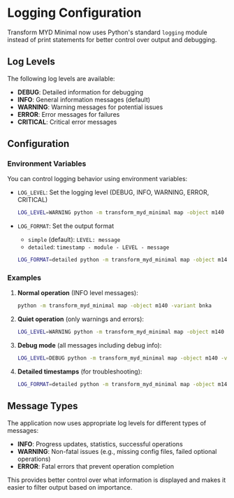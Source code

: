 # Logging Configuration

Transform MYD Minimal now uses Python's standard `logging` module instead of print statements for better control over output and debugging.

## Log Levels

The following log levels are available:
- **DEBUG**: Detailed information for debugging
- **INFO**: General information messages (default)
- **WARNING**: Warning messages for potential issues
- **ERROR**: Error messages for failures
- **CRITICAL**: Critical error messages

## Configuration

### Environment Variables

You can control logging behavior using environment variables:

- `LOG_LEVEL`: Set the logging level (DEBUG, INFO, WARNING, ERROR, CRITICAL)
  ```bash
  LOG_LEVEL=WARNING python -m transform_myd_minimal map -object m140 -variant bnka
  ```

- `LOG_FORMAT`: Set the output format
  - `simple` (default): `LEVEL: message`
  - `detailed`: `timestamp - module - LEVEL - message`
  
  ```bash
  LOG_FORMAT=detailed python -m transform_myd_minimal map -object m140 -variant bnka
  ```

### Examples

1. **Normal operation** (INFO level messages):
   ```bash
   python -m transform_myd_minimal map -object m140 -variant bnka
   ```

2. **Quiet operation** (only warnings and errors):
   ```bash
   LOG_LEVEL=WARNING python -m transform_myd_minimal map -object m140 -variant bnka
   ```

3. **Debug mode** (all messages including debug info):
   ```bash
   LOG_LEVEL=DEBUG python -m transform_myd_minimal map -object m140 -variant bnka
   ```

4. **Detailed timestamps** (for troubleshooting):
   ```bash
   LOG_FORMAT=detailed python -m transform_myd_minimal map -object m140 -variant bnka
   ```

## Message Types

The application now uses appropriate log levels for different types of messages:

- **INFO**: Progress updates, statistics, successful operations
- **WARNING**: Non-fatal issues (e.g., missing config files, failed optional operations)
- **ERROR**: Fatal errors that prevent operation completion

This provides better control over what information is displayed and makes it easier to filter output based on importance.